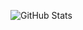 ![GitHub Stats](https://github-readme-stats.vercel.app/api?username=awwais&show_icons=true&theme=transparent&hide_progress&hide=stars,issues,contribs&hide_rank=true)

